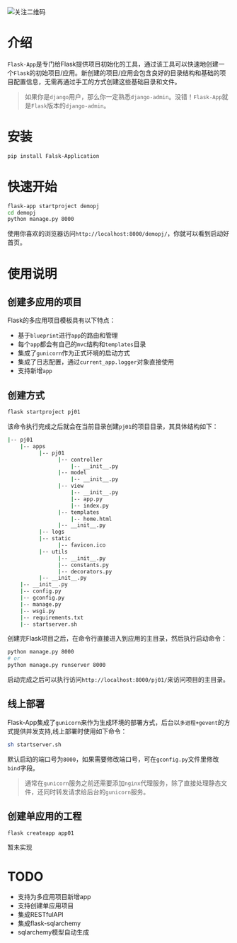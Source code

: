 ![关注二维码](https://www.testqa.cn/static/banner.png)

# 介绍
`Flask-App`是专门给Flask提供项目初始化的工具，通过该工具可以快速地创建一个`Flask`的初始项目/应用。新创建的项目/应用会包含良好的目录结构和基础的项目配置信息，无需再通过手工的方式创建这些基础目录和文件。

> 如果你是`django`用户，那么你一定熟悉`django-admin`。没错！`Flask-App`就是`Flask`版本的`django-admin`。

# 安装
```bash
pip install Falsk-Application 
```

# 快速开始
```bash
flask-app startproject demopj
cd demopj
python manage.py 8000
```
使用你喜欢的浏览器访问`http://localhost:8000/demopj/`，你就可以看到启动好首页。

# 使用说明
## 创建多应用的项目
Flask的多应用项目模板具有以下特点：
- 基于`blueprint`进行`app`的路由和管理
- 每个`app`都会有自己的`mvc`结构和`templates`目录
- 集成了`gunicorn`作为正式环境的启动方式
- 集成了日志配置，通过`current_app.logger`对象直接使用
- 支持新增`app`

## 创建方式
```bash
flask startproject pj01
```
该命令执行完成之后就会在当前目录创建`pj01`的项目目录，其具体结构如下：
```bash
|-- pj01
    |-- apps
          |-- pj01
                |-- controller
                    |-- __init__.py
                |-- model
                    |-- __init__.py
                |-- view
                    |-- __init__.py
                    |-- app.py
                    |-- index.py
                |-- templates
                    |-- home.html
                |-- __init__.py
          |-- logs
          |-- static
                |-- favicon.ico
          |-- utils
                |-- __init__.py
                |-- constants.py
                |-- decorators.py
          |-- __init__.py
    |-- __init__.py
    |-- config.py
    |-- gconfig.py
    |-- manage.py
    |-- wsgi.py
    |-- requirements.txt
    |-- startserver.sh
```
创建完Flask项目之后，在命令行直接进入到应用的主目录，然后执行启动命令：
```bash
python manage.py 8000
# or
python manage.py runserver 8000
```
启动完成之后可以执行访问`http://localhost:8000/pj01/`来访问项目的主目录。

## 线上部署
Flask-App集成了`gunicorn`来作为生成环境的部署方式，后台以`多进程+gevent`的方式提供并发支持,线上部署时使用如下命令：
```bash
sh startserver.sh
```
默认启动的端口号为`8000`，如果需要修改端口号，可在`gconfig.py`文件里修改`bind`字段。

> 通常在`gunicorn`服务之前还需要添加`nginx`代理服务，除了直接处理静态文件，还同时转发请求给后台的`gunicorn`服务。

## 创建单应用的工程
```bash
flask createapp app01
```
暂未实现

# TODO
- 支持为多应用项目新增app
- 支持创建单应用项目
- 集成RESTfulAPI
- 集成flask-sqlarchemy
- sqlarchemy模型自动生成

